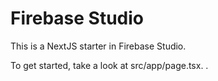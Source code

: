  # Firebase Studio

This is a NextJS starter in Firebase Studio.

To get started, take a look at src/app/page.tsx.
.